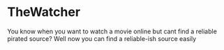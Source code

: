 # TheWatcher
You know when you want to watch a movie online but cant find a reliable pirated source? Well now you can find a reliable-ish source easily
